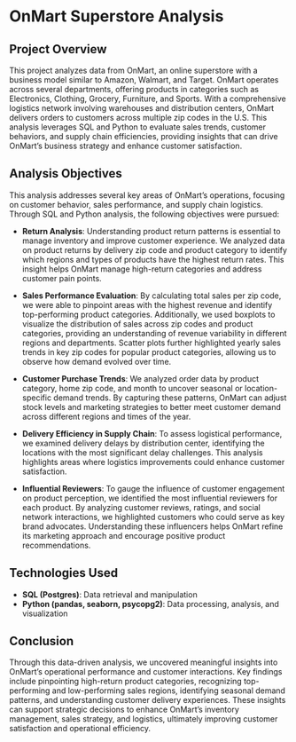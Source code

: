 # OnMart Superstore Analysis

## Project Overview
This project analyzes data from OnMart, an online superstore with a business model similar to Amazon, Walmart, and Target. OnMart operates across several departments, offering products in categories such as Electronics, Clothing, Grocery, Furniture, and Sports. With a comprehensive logistics network involving warehouses and distribution centers, OnMart delivers orders to customers across multiple zip codes in the U.S. This analysis leverages SQL and Python to evaluate sales trends, customer behaviors, and supply chain efficiencies, providing insights that can drive OnMart’s business strategy and enhance customer satisfaction.

## Analysis Objectives
This analysis addresses several key areas of OnMart’s operations, focusing on customer behavior, sales performance, and supply chain logistics. Through SQL and Python analysis, the following objectives were pursued:

- **Return Analysis**: Understanding product return patterns is essential to manage inventory and improve customer experience. We analyzed data on product returns by delivery zip code and product category to identify which regions and types of products have the highest return rates. This insight helps OnMart manage high-return categories and address customer pain points.

- **Sales Performance Evaluation**: By calculating total sales per zip code, we were able to pinpoint areas with the highest revenue and identify top-performing product categories. Additionally, we used boxplots to visualize the distribution of sales across zip codes and product categories, providing an understanding of revenue variability in different regions and departments. Scatter plots further highlighted yearly sales trends in key zip codes for popular product categories, allowing us to observe how demand evolved over time.

- **Customer Purchase Trends**: We analyzed order data by product category, home zip code, and month to uncover seasonal or location-specific demand trends. By capturing these patterns, OnMart can adjust stock levels and marketing strategies to better meet customer demand across different regions and times of the year.

- **Delivery Efficiency in Supply Chain**: To assess logistical performance, we examined delivery delays by distribution center, identifying the locations with the most significant delay challenges. This analysis highlights areas where logistics improvements could enhance customer satisfaction.

- **Influential Reviewers**: To gauge the influence of customer engagement on product perception, we identified the most influential reviewers for each product. By analyzing customer reviews, ratings, and social network interactions, we highlighted customers who could serve as key brand advocates. Understanding these influencers helps OnMart refine its marketing approach and encourage positive product recommendations.

## Technologies Used
- **SQL (Postgres)**: Data retrieval and manipulation
- **Python (pandas, seaborn, psycopg2)**: Data processing, analysis, and visualization

## Conclusion
Through this data-driven analysis, we uncovered meaningful insights into OnMart’s operational performance and customer interactions. Key findings include pinpointing high-return product categories, recognizing top-performing and low-performing sales regions, identifying seasonal demand patterns, and understanding customer delivery experiences. These insights can support strategic decisions to enhance OnMart’s inventory management, sales strategy, and logistics, ultimately improving customer satisfaction and operational efficiency.
